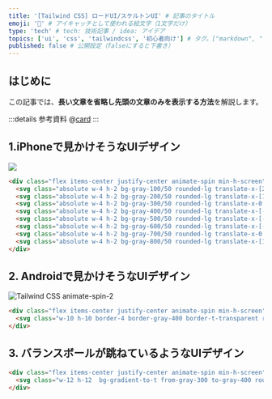 ```yaml
---
title: '[Tailwind CSS] ロードUI/スケルトンUI' # 記事のタイトル
emoji: '🍃' # アイキャッチとして使われる絵文字（1文字だけ）
type: 'tech' # tech: 技術記事 / idea: アイデア
topics: ['ui', 'css', 'tailwindcss', '初心者向け'] # タグ。["markdown", "rust", "aws"]のように指定する
published: false # 公開設定（falseにすると下書き）
---
```


## はじめに

この記事では、**長い文章を省略し先頭の文章のみを表示する方法**を解説します。

:::details 参考資料
@[card](https://gihyo.jp/book/2024/978-4-297-13943-8)
:::

## 1.iPhoneで見かけそうなUIデザイン

![](https://storage.googleapis.com/zenn-user-upload/ae6609094bb9-20241201.gif)

```html
<div class="flex items-center justify-center animate-spin min-h-screen">
  <svg class="absolute w-4 h-2 bg-gray-100/50 rounded-lg translate-x-[24px] translate-y-0 rotate-0"></svg>
  <svg class="absolute w-4 h-2 bg-gray-200/50 rounded-lg translate-x-[17px] translate-y-[17px] rotate-[45deg]"></svg>
  <svg class="absolute w-4 h-2 bg-gray-300/50 rounded-lg translate-x-0 translate-y-[24px] rotate-[90deg]"></svg>
  <svg class="absolute w-4 h-2 bg-gray-400/50 rounded-lg translate-x-[-17px] translate-y-[17px] rotate-[135deg]"></svg>
  <svg class="absolute w-4 h-2 bg-gray-500/50 rounded-lg translate-x-[-24px] translate-y-0 rotate-0"></svg>
  <svg class="absolute w-4 h-2 bg-gray-600/50 rounded-lg translate-x-[-17px] translate-y-[-17px] rotate-[-135deg]"></svg>
  <svg class="absolute w-4 h-2 bg-gray-700/50 rounded-lg translate-x-0 translate-y-[-24px] rotate-[-90deg]"></svg>
  <svg class="absolute w-4 h-2 bg-gray-800/50 rounded-lg translate-x-[17px] translate-y-[-17px] rotate-[-45deg]"></svg>
</div>
```

## 2. Androidで見かけそうなUIデザイン

![Tailwind CSS animate-spin-2](https://storage.googleapis.com/zenn-user-upload/545cea848b7a-20241201.gif)

```html
<div class="flex items-center justify-center animate-spin min-h-screen">
  <svg class="w-10 h-10 border-4 border-gray-400 border-t-transparent rounded-full animate-spin"></svg>
</div>
```

## 3. バランスボールが跳ねているようなUIデザイン
```html
<div class="flex items-center justify-center animate-spin min-h-screen">
  <svg class="w-12 h-12  bg-gradient-to-t from-gray-300 to-gray-400 rounded-full animate-bounce"></svg>
</div>
```
